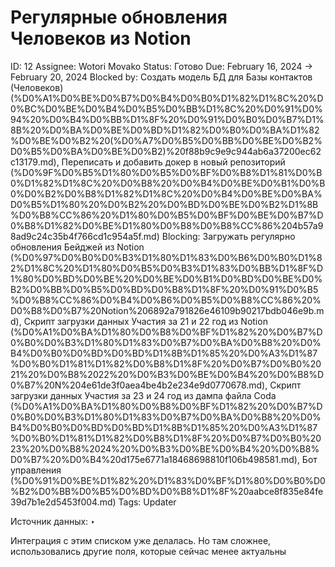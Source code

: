 # Регулярные обновления Человеков из Notion

ID: 12
Assignee: Wotori Movako
Status: Готово
Due: February 16, 2024 → February 20, 2024
Blocked by: Создать модель БД для Базы контактов (Человеков) (%D0%A1%D0%BE%D0%B7%D0%B4%D0%B0%D1%82%D1%8C%20%D0%BC%D0%BE%D0%B4%D0%B5%D0%BB%D1%8C%20%D0%91%D0%94%20%D0%B4%D0%BB%D1%8F%20%D0%91%D0%B0%D0%B7%D1%8B%20%D0%BA%D0%BE%D0%BD%D1%82%D0%B0%D0%BA%D1%82%D0%BE%D0%B2%20(%D0%A7%D0%B5%D0%BB%D0%BE%D0%B2%D0%B5%D0%BA%D0%BE%D0%B2)%20f88b9c9e9c944ab6a37200ec62c13179.md), Переписать и добавить докер в новый репозиторий (%D0%9F%D0%B5%D1%80%D0%B5%D0%BF%D0%B8%D1%81%D0%B0%D1%82%D1%8C%20%D0%B8%20%D0%B4%D0%BE%D0%B1%D0%B0%D0%B2%D0%B8%D1%82%D1%8C%20%D0%B4%D0%BE%D0%BA%D0%B5%D1%80%20%D0%B2%20%D0%BD%D0%BE%D0%B2%D1%8B%D0%B8%CC%86%20%D1%80%D0%B5%D0%BF%D0%BE%D0%B7%D0%B8%D1%82%D0%BE%D1%80%D0%B8%D0%B8%CC%86%204b57a98ad9c24c35b4f766cd1c954a5f.md)
Blocking: Загружать регулярно обновления Бейджей из Notion (%D0%97%D0%B0%D0%B3%D1%80%D1%83%D0%B6%D0%B0%D1%82%D1%8C%20%D1%80%D0%B5%D0%B3%D1%83%D0%BB%D1%8F%D1%80%D0%BD%D0%BE%20%D0%BE%D0%B1%D0%BD%D0%BE%D0%B2%D0%BB%D0%B5%D0%BD%D0%B8%D1%8F%20%D0%91%D0%B5%D0%B8%CC%86%D0%B4%D0%B6%D0%B5%D0%B8%CC%86%20%D0%B8%D0%B7%20Notion%206892a791826e46109b90217bdb046e9b.md), Скрипт загрузки данных Участия за 21 и 22 год из Notion (%D0%A1%D0%BA%D1%80%D0%B8%D0%BF%D1%82%20%D0%B7%D0%B0%D0%B3%D1%80%D1%83%D0%B7%D0%BA%D0%B8%20%D0%B4%D0%B0%D0%BD%D0%BD%D1%8B%D1%85%20%D0%A3%D1%87%D0%B0%D1%81%D1%82%D0%B8%D1%8F%20%D0%B7%D0%B0%2021%20%D0%B8%2022%20%D0%B3%D0%BE%D0%B4%20%D0%B8%D0%B7%20N%204e61de3f0aea4be4b2e234e9d0770678.md), Скрипт загрузки данных Участия за 23 и 24 год из дампа файла Coda (%D0%A1%D0%BA%D1%80%D0%B8%D0%BF%D1%82%20%D0%B7%D0%B0%D0%B3%D1%80%D1%83%D0%B7%D0%BA%D0%B8%20%D0%B4%D0%B0%D0%BD%D0%BD%D1%8B%D1%85%20%D0%A3%D1%87%D0%B0%D1%81%D1%82%D0%B8%D1%8F%20%D0%B7%D0%B0%2023%20%D0%B8%2024%20%D0%B3%D0%BE%D0%B4%20%D0%B8%D0%B7%20%D0%B4%20d175e6771a18468698810f106b498581.md), Бот управления  (%D0%91%D0%BE%D1%82%20%D1%83%D0%BF%D1%80%D0%B0%D0%B2%D0%BB%D0%B5%D0%BD%D0%B8%D1%8F%20aabce8f835e84fe39d7b1e2d5453f004.md)
Tags: Updater

Источник данных: ‣ 

Интеграция с этим списком уже делалась. Но там сложнее, использовались другие поля, которые сейчас менее актуальны